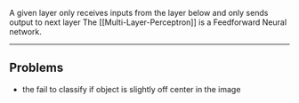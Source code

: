 A given layer only receives inputs from the layer below and only sends output to next layer
The [[Multi-Layer-Perceptron]] is a Feedforward Neural network.

***
## Problems
- the fail to classify if object is slightly off center in the image

